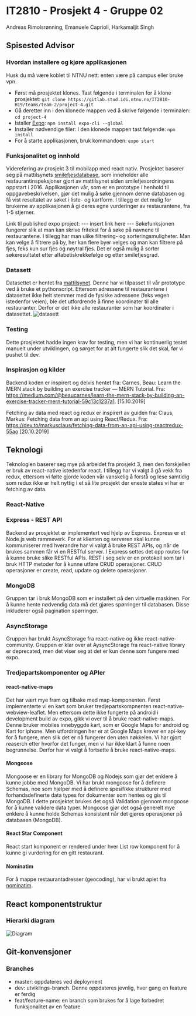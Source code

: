 # **IT2810 - Prosjekt 4 - Gruppe 02**

Andreas Rimolsrønning, Emanuele Caprioli, Harkamaljit Singh

## Spisested Advisor

### Hvordan installere og kjøre applikasjonen
Husk du må være koblet til NTNU nett: enten være på campus eller bruke vpn. 
*   Først må prosjektet klones. Tast følgende i terminalen for å klone prosjektet: `git clone https://gitlab.stud.idi.ntnu.no/IT2810-H19/teams/team-2/project-4.git`
*   Gå deretter inn i den klonede mappen ved å skrive følgende i terminalen: `cd project-4`
*   Istaller [Expo](https://expo.io/learn): `npm install expo-cli --global`
*   Installer nødvendige filer: I den klonede mappen tast følgende: `npm install`
*   For å starte applikasjonen, bruk kommandoen: `expo start`


### Funksjonalitet og innhold

Videreføring av prosjekt 3 til mobilapp med react nativ. Prosjektet baserer seg på mattilsynets [smilefjesdatabase](https://data.norge.no/data/mattilsynet/smilefjestilsyn-p%C3%A5-serveringssteder), som inneholder alle restaurantinspeksjoner gjort av mattilsynet siden smilefjesordningens oppstart i 2016. Applikasjonen vår, som er en prototype i henhold til oppgavebeskrivelsen, gjør det mulig å søke gjennom denne databasen og få vist resultatet av søket i liste- og kartform. I tillegg er det mulig for brukerne av applikasjonen å gi deres egne vurderinger av restaurantene, fra 1-5 stjerner.

Link til published expo project: --- insert link here ---
Søkefunksjonen fungerer slik at man kan skrive fritekst for å søke på navnene til restaurantene. I tillegg har man ulike filtrering- og sorteringsmuligheter. Man kan velge å filtrere på by, her kan flere byer velges og man kan filtrere på fjes, feks kun sur fjes og nøytral fjes. Det  er også mulig å sorter søkeresultatet etter alfabetiskrekkefølge og etter smilefjesgrad. 


### Datasett
Datasettet er hentet fra [mattilsynet](https://data.norge.no/data/mattilsynet/smilefjestilsyn-p%C3%A5-serveringssteder). Denne har vi tilpasset til vår prototype ved å bruke et pythonscript. Ettersom adressene til restaurantene i datasettet ikke helt stemmer med de fysiske adressene (feks vegen istedenfor veien), ble det utfordrende å finne koordinater til alle restauranter. Derfor er det ikke alle restauranter som har koordinater i datasettet. 
![datasett](/uploads/aefe229a0435c1b1c212c63661759990/datasett.png)

### Testing
Dette prosjektet hadde ingen krav for testing, men vi har kontinuerlig testet manuelt under utviklingen, og sørget for at alt fungerte slik det skal, før vi pushet til dev.

### Inspirasjon og kilder
Backend koden er inspirert og delvis hentet fra: Carnes, Beau: Learn the MERN stack by building an exercise tracker — MERN Tutorial. Fra: https://medium.com/@beaucarnes/learn-the-mern-stack-by-building-an-exercise-tracker-mern-tutorial-59c13c1237a1. [15.10.2019]

Fetching av data med react og redux er inspirert av guiden fra: Claus, Markus: Fetching data from an api using React/Redux. Fra: https://dev.to/markusclaus/fetching-data-from-an-api-using-reactredux-55ao [20.10.2019]
 

## Teknologi
Teknologien baserer seg mye på arbeidet fra prosjekt 3, men den forskjellen er bruk av react-native istedenfor react. I tillegg har vi valgt å gå vekk fra redux, ettersom vi følte gjorde koden vår vanskelig å forstå og lese samtidig som redux ikke er helt nyttig i et så lite prosjekt der eneste states vi har er fetching av data.



### React-Native



### Express - REST API
Backend av prosjektet er implementert ved hjelp av Express. Express er et Node.js web rammeverk. For at klienten og serveren skal kunne kommuniserer med hverandre har vi valgt å bruke REST APIs, og når de brukes sammen får vi en RESTful server. I Express settes det opp routes for å kunne bruke slike RESTful APIs. REST i seg selv er en protokoll som tar i bruk HTTP metoder for å kunne utføre CRUD operasjoner. CRUD operasjoner er create, read, update og delete operasjoner.

### MongoDB
Gruppen tar i bruk MongoDB som er installert på den virtuelle maskinen. For å kunne hente nødvendig data må det gjøres spørringer til databasen. Disse inkluderer også pagination spørringer.

### AsyncStorage
Gruppen har brukt AsyncStorage fra react-native og ikke react-native-community. Gruppen er klar over at AysyncStorage fra react-native library er deprecated, men det viser seg at det er kun denne som fungere med expo.

### Tredjepartskomponenter og APIer

#### react-native-maps
Det har vært mye fram og tilbake med map-komponenten. Først implementerte vi en kart som bruker tredjepartskompnenten react-native-webview-leaflet. Men ettersom dette ikke fungerte på android i development build av expo, gikk vi over til å bruke react-native-maps. Denne bruker mobiles innebyggde kart, som er Google Maps for android og Kart for iphone. Men utfordringen her er at Google Maps krever en api-key for å fungere, men slik det er nå fungerer den uten nøkkelen. Vi har gjort reaserch etter hvorfor det funger, men vi har ikke klart å funne noen begrunnelse. Derfor har vi valgt å fortsette å bruke react-native-maps.

#### Mongoose 
Mongoose er en library for MongoDB og Nodejs som gjør det enklere å kunne jobbe med MongoDB. Vi har brukt mongoose for å definere Schemas, noe som hjelper med å definere spesifikke strukturer med forhandsdefinerte data types for dokumenter som hentes og gis til MongoDB. I dette prosjektet brukes det også Validation gjennom mongoose for å kunne validere data typer. Mongoose gjør det også generelt mye enklere å kunne holde Schemas konsistent når det gjøres operasjoner på databasen (MongoDB). 

#### React Star Component
React start komponent er rendered under hver List row komponent for å kunne gi vurdering for en gitt restaurant.

#### Nominatim
For å mappe restaurantadresser (geocoding), har vi brukt apiet fra [nominatim](https://nominatim.org).

## React komponentstruktur

### Hierarki diagram
![Diagram](/uploads/f395e1197c0c68d0785cf00e45631c80/Diagram.PNG)


## Git-konvensjoner

### Branches
*   master: oppdateres ved deployment
*   dev: utviklings-branch. Denne oppdateres jevnlig, hver gang en feature er ferdig
*   feat/feature-name: en branch som brukes for å lage forbedret funksjonalitet av en feature




